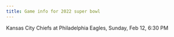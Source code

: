 ```yaml
---
title: Game info for 2022 super bowl
---
```

Kansas City Chiefs at Philadelphia Eagles, Sunday, Feb 12, 6:30 PM

